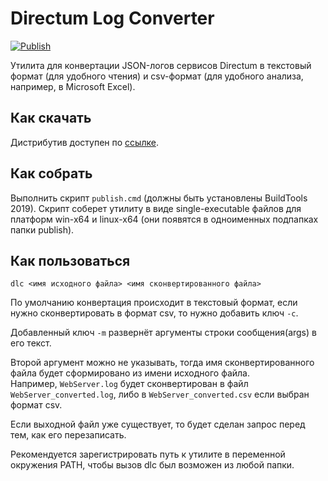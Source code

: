 # Directum Log Converter

[![Publish](https://github.com/DirectumCompany/DirectumLogConverter/actions/workflows/release.yml/badge.svg)](https://github.com/DirectumCompany/DirectumLogConverter/actions/workflows/release.yml)

Утилита для конвертации JSON-логов сервисов Directum в текстовый формат (для удобного чтения) и csv-формат (для удобного анализа, например, в Microsoft Excel).

## Как скачать
Дистрибутив доступен по [ссылке](https://github.com/DirectumCompany/DirectumLogConverter/releases).

## Как собрать
Выполнить скрипт `publish.cmd` (должны быть установлены BuildTools 2019).
Скрипт соберет утилиту в виде single-executable файлов для платформ win-x64 и linux-x64 (они появятся в одноименных подпапках папки publish).

## Как пользоваться
`dlc <имя исходного файла> <имя сконвертированного файла>`

По умолчанию конвертация происходит в текстовый формат, если нужно сконвертировать в формат csv, то нужно добавить ключ `-с`.

Добавленный ключ `-m` развернёт аргументы строки сообщения(args) в его текст.

Второй аргумент можно не указывать, тогда имя сконвертированного файла будет сформировано из имени исходного файла.<br/>Например, `WebServer.log` будет сконвертирован в файл `WebServer_converted.log`, либо в `WebServer_converted.csv` если выбран формат csv.

Если выходной файл уже существует, то будет сделан запрос перед тем, как его перезаписать.

Рекомендуется зарегистрировать путь к утилите в переменной окружения PATH, чтобы вызов dlc был возможен из любой папки.
